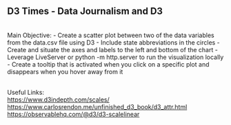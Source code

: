 ## D3 Times - Data Journalism and D3
<br>
Main Objective:
- Create a scatter plot between two of the data variables from the data.csv file using D3
- Include state abbreviations in the circles
- Create and situate the axes and labels to the left and bottom of the chart
- Leverage LiveServer or python -m http.server to run the visualization locally
- Create a tooltip that is activated when you click on a specific plot and disappears when you hover away from it
<br>
<br>

Useful Links: <br>
https://www.d3indepth.com/scales/ <br>
https://www.carlosrendon.me/unfinished_d3_book/d3_attr.html <br>
https://observablehq.com/@d3/d3-scalelinear
